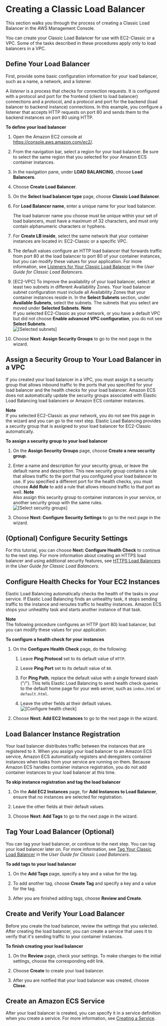 # Creating a Classic Load Balancer<a name="create-standard-load-balancer"></a>

This section walks you through the process of creating a Classic Load Balancer in the AWS Management Console\.

You can create your Classic Load Balancer for use with EC2\-Classic or a VPC\. Some of the tasks described in these procedures apply only to load balancers in a VPC\.

## Define Your Load Balancer<a name="define-load-balancer"></a>

First, provide some basic configuration information for your load balancer, such as a name, a network, and a listener\.

A *listener* is a process that checks for connection requests\. It is configured with a protocol and port for the frontend \(client to load balancer\) connections and a protocol, and a protocol and port for the backend \(load balancer to backend instance\) connections\. In this example, you configure a listener that accepts HTTP requests on port 80 and sends them to the backend instances on port 80 using HTTP\.

**To define your load balancer**

1. Open the Amazon EC2 console at [https://console\.aws\.amazon\.com/ec2/](https://console.aws.amazon.com/ec2/)\.

1. From the navigation bar, select a region for your load balancer\. Be sure to select the same region that you selected for your Amazon ECS container instances\.

1. In the navigation pane, under **LOAD BALANCING**, choose **Load Balancers**\.

1. Choose **Create Load Balancer**\.

1. On the **Select load balancer type** page, choose **Classic Load Balancer**\.

1. For **Load Balancer name**, enter a unique name for your load balancer\.

   The load balancer name you choose must be unique within your set of load balancers, must have a maximum of 32 characters, and must only contain alphanumeric characters or hyphens\.

1. For **Create LB inside**, select the same network that your container instances are located in: EC2\-Classic or a specific VPC\.

1. The default values configure an HTTP load balancer that forwards traffic from port 80 at the load balancer to port 80 of your container instances, but you can modify these values for your application\. For more information, see [Listeners for Your Classic Load Balancer](https://docs.aws.amazon.com/elasticloadbalancing/latest/classic/elb-listener-config.html) in the *User Guide for Classic Load Balancers*\.

1. \[EC2\-VPC\] To improve the availability of your load balancer, select at least two subnets in different Availability Zones\. Your load balancer subnet configuration must include all Availability Zones that your container instances reside in\. In the **Select Subnets** section, under **Available Subnets**, select the subnets\. The subnets that you select are moved under **Selected Subnets**\.
**Note**  
If you selected EC2\-Classic as your network, or you have a default VPC but did not choose **Enable advanced VPC configuration**, you do not see **Select Subnets**\.  
![\[Selected subnets\]](http://docs.aws.amazon.com/AmazonECS/latest/developerguide/images/AddInstanceVPC_SelectedSubnet.png)

1. Choose **Next: Assign Security Groups** to go to the next page in the wizard\.

## Assign a Security Group to Your Load Balancer in a VPC<a name="select-vpc-security-group"></a>

If you created your load balancer in a VPC, you must assign it a security group that allows inbound traffic to the ports that you specified for your load balancer and the health checks for your load balancer\. Amazon ECS does not automatically update the security groups associated with Elastic Load Balancing load balancers or Amazon ECS container instances\.

**Note**  
If you selected EC2\-Classic as your network, you do not see this page in the wizard and you can go to the next step\. Elastic Load Balancing provides a security group that is assigned to your load balancer for EC2\-Classic automatically\.

**To assign a security group to your load balancer**

1. On the **Assign Security Groups** page, choose **Create a new security group**\.

1. Enter a name and description for your security group, or leave the default name and description\. This new security group contains a rule that allows traffic to the port that you configured your load balancer to use\. If you specified a different port for the health checks, you must choose **Add Rule** to add a rule that allows inbound traffic to that port as well\.
**Note**  
Also assign this security group to container instances in your service, or another security group with the same rules\.  
![\[Select security groups\]](http://docs.aws.amazon.com/AmazonECS/latest/developerguide/images/AddInstanceVPC_SGroups.png)

1. Choose **Next: Configure Security Settings** to go to the next page in the wizard\.

## \(Optional\) Configure Security Settings<a name="configure-security-settings"></a>

For this tutorial, you can choose **Next: Configure Health Check** to continue to the next step\. For more information about creating an HTTPS load balancer and using additional security features, see [HTTPS Load Balancers](https://docs.aws.amazon.com/elasticloadbalancing/latest/classic/elb-https-load-balancers.html) in the *User Guide for Classic Load Balancers*\.

## Configure Health Checks for Your EC2 Instances<a name="configure-health-check"></a>

Elastic Load Balancing automatically checks the health of the tasks in your service\. If Elastic Load Balancing finds an unhealthy task, it stops sending traffic to the instance and reroutes traffic to healthy instances\. Amazon ECS stops your unhealthy task and starts another instance of that task\. 

**Note**  
The following procedure configures an HTTP \(port 80\) load balancer, but you can modify these values for your application\.

**To configure a health check for your instances**

1. On the **Configure Health Check** page, do the following:

   1. Leave **Ping Protocol** set to its default value of `HTTP`\.

   1. Leave **Ping Port** set to its default value of `80`\.

   1. For **Ping Path**, replace the default value with a single forward slash \("/"\)\. This tells Elastic Load Balancing to send health check queries to the default home page for your web server, such as `index.html` or `default.html`\.

   1. Leave the other fields at their default values\.  
![\[Configure health check\]](http://docs.aws.amazon.com/AmazonECS/latest/developerguide/images/DefineLB_HealthCheck.png)

1. Choose **Next: Add EC2 Instances** to go to the next page in the wizard\.

## Load Balancer Instance Registration<a name="register-instances"></a>

Your load balancer distributes traffic between the instances that are registered to it\. When you assign your load balancer to an Amazon ECS service, Amazon ECS automatically registers and deregisters container instances when tasks from your service are running on them\. Because Amazon ECS handles container instance registration, you do not add container instances to your load balancer at this time\.

**To skip instance registration and tag the load balancer**

1. On the **Add EC2 Instances** page, for **Add Instances to Load Balancer**, ensure that no instances are selected for registration\.

1. Leave the other fields at their default values\.

1. Choose **Next: Add Tags** to go to the next page in the wizard\.

## Tag Your Load Balancer \(Optional\)<a name="elb-add-tags"></a>

You can tag your load balancer, or continue to the next step\. You can tag your load balancer later on\. For more information, see [Tag Your Classic Load Balancer](https://docs.aws.amazon.com/elasticloadbalancing/latest/classic/add-remove-tags.html) in the *User Guide for Classic Load Balancers*\.

**To add tags to your load balancer**

1. On the **Add Tags** page, specify a key and a value for the tag\.

1. To add another tag, choose **Create Tag** and specify a key and a value for the tag\.

1. After you are finished adding tags, choose **Review and Create**\.

## Create and Verify Your Load Balancer<a name="verify-load-balancer"></a>

Before you create the load balancer, review the settings that you selected\. After creating the load balancer, you can create a service that uses it to verify that it's sending traffic to your container instances\.

**To finish creating your load balancer**

1. On the **Review** page, check your settings\. To make changes to the initial settings, choose the corresponding edit link\.

1. Choose **Create** to create your load balancer\.

1. After you are notified that your load balancer was created, choose **Close**\.

## Create an Amazon ECS Service<a name="load-balancer-create-service"></a>

After your load balancer is created, you can specify it in a service definition when you create a service\. For more information, see [Creating a Service](create-service.md)\.